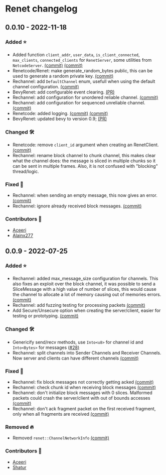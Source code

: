 # Renet changelog

## 0.0.10 - 2022-11-18
### Added ⭐
* Added function `client_addr`, `user_data`, `is_client_connected`, `max_clients`, `connected_clients` for `RenetServer`, some utilities from `NetcodeServer`. [(commit)](https://github.com/lucaspoffo/renet/commit/576962e53a2e2b74f8f3c8355ae2abf706826f73) [(commit)](https://github.com/lucaspoffo/renet/commit/dff1fc5785ac2b82309b92477c90a250feb3af55)
* Renetcode/Renet: make generate_random_bytes public, this can be used to generate a random private key. [(commit)](https://github.com/lucaspoffo/renet/commit/f8509f11017e2d234c8059cc181f9644468ea87f)
* Rechannel: add `DefaultChannel` enum, usefull when using the default channel configuration. [(commit)](https://github.com/lucaspoffo/renet/commit/58311b4e7293555bd50e0c1d3cd325f7aa26d068)
* BevyRenet: add configurable event clearing. [(PR)](https://github.com/lucaspoffo/renet/pull/34)
* Rechannel: add configuration for unordered reliable channel. [(commit)](https://github.com/lucaspoffo/renet/commit/6f6ddf592650c124daca66cebf394bc79a0bbebc)
* Rechannel: add configuration for sequenced unreliable channel. [(commit)](https://github.com/lucaspoffo/renet/commit/a415a5d542aabc2c09cb5e80c30738c787e6d672)
* Renetcode: added logging. [(commit)](https://github.com/lucaspoffo/renet/commit/c963b65b66325c536d115faab31638f3ad2b5e48) [(commit)](https://github.com/lucaspoffo/renet/commit/2e41366cc5daa98edc07c7980fbb8199d0a555db)
* BevyRenet: updated bevy to version 0.9; [(PR)](https://github.com/lucaspoffo/renet/pull/55)

### Changed 🛠️
* Renetcode: remove `client_id` argument when creating an RenetClient. [(commit)](https://github.com/lucaspoffo/renet/commit/b2affb5d5659f4744faf8802c0718cc38c53f011)
* Rechannel: rename block channel to chunk channel, this makes clear what the channel does: the message is sliced in multiple chunks so it can be sent in multiple frames. Also, it is not confused with "blocking" thread/logic.
 

### Fixed 🐛
* Rechannel: when sending an empty message, this now gives an error. [(commit)](https://github.com/lucaspoffo/renet/commit/210c752c30d059408aa5765bb91749cbeae27ced)
* Rechannel: ignore already received block messages.  [(commit)](https://github.com/lucaspoffo/renet/commit/6c15cf3db5b704fdb1a88cb250aecab6971b4d0a)

### Contributors 🙏
* [Aceeri](https://github.com/Aceeri)
* [Alainx277](https://github.com/Alainx277)

## 0.0.9 - 2022-07-25
### Added ⭐
* Rechannel: added max_message_size configuration for channels. This also fixes an exploit over the block channel,
it was possible to send a SliceMessage with a high value of number of slices, this would cause the channel to allocate a lot of memory causing out of memories errors. [(commit)](https://github.com/lucaspoffo/renet/commit/774d0eeb1d05356edc29a368561e735b0eb8ab9f)
* Rechannel: add fuzzing testing for processing packets [(commit)](https://github.com/lucaspoffo/renet/commit/5d273a561ece040865fb8800177b4a213e61b868)
* Add Secure/Unsecure option when creating the server/client, easier for testing or prototyping. [(commit)](https://github.com/lucaspoffo/renet/commit/e635b819123d7c90ea7c4a59d79af7660ec0c0df)

### Changed 🛠️

* Genericify send/recv methods, use `Into<u8>` for channel id and `Into<Bytes>` for messages ([#28)](https://github.com/lucaspoffo/renet/pull/28)
* Rechannel: split channels into Sender Channels and Receiver Channels. Now server and clients can have different channels [(commit)](https://github.com/lucaspoffo/renet/commit/e76fb907052bbb51368d7630cdd6cb6e4a6c1df8)

### Fixed 🐛
* Rechannel: fix block messages not correctly getting acked [(commit)](https://github.com/lucaspoffo/renet/commit/ca39390d0aaeec943ff152000e102e4c95a3a73e)
* Rechannel: check chunk id when receiving block messages [(commit)](https://github.com/lucaspoffo/renet/commit/83f843859ff13f6dc2373a2b71169483ebdd78bf)
* Rechannel: don't initialize block messages with 0 slices. Malformed packets could crash the server/client with out of bounds accesses [(commit)](https://github.com/lucaspoffo/renet/commit/ca39390d0aaeec943ff152000e102e4c95a3a73e)
* Rechannel: don't ack fragment packet on the first received fragment, only when all fragments are received [(commit)](https://github.com/lucaspoffo/renet/commit/207091a12eb74e037af2642fec2aaa7dd62c2b28)

### Removed 🔥
* Removed `renet::ChannelNetworkInfo` [(commit)](https://github.com/lucaspoffo/renet/commit/e76fb907052bbb51368d7630cdd6cb6e4a6c1df8)

### Contributors 🙏
* [Aceeri](https://github.com/Aceeri)
* [Shatur](https://github.com/Shatur)
